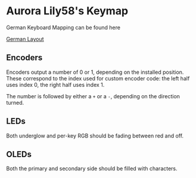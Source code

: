 # Aurora Lily58's Keymap

German Keyboard Mapping can be found here

[German Layout](https://github.com/qmk/qmk_firmware/blob/master/quantum/keymap_extras/keymap_german.h)


## Encoders

Encoders output a number of 0 or 1, depending on the installed position.
These correspond to the index used for custom encoder code: the left half uses index 0, the right half uses index 1.

The number is followed by either a `+` or a `-`, depending on the direction turned.

## LEDs

Both underglow and per-key RGB should be fading between red and off.

## OLEDs

Both the primary and secondary side should be filled with characters.
